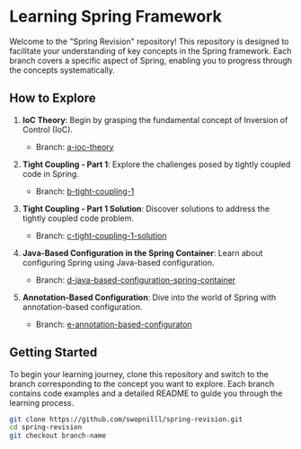 # Learning Spring Framework

Welcome to the "Spring Revision" repository! This repository is designed to facilitate your understanding of key concepts in the Spring framework. Each branch covers a specific aspect of Spring, enabling you to progress through the concepts systematically.

## How to Explore

1. **IoC Theory**: Begin by grasping the fundamental concept of Inversion of Control (IoC).
    - Branch: [a-ioc-theory](https://github.com/swopnilll/spring-revision/tree/a-ioc-theory)

2. **Tight Coupling - Part 1**: Explore the challenges posed by tightly coupled code in Spring.
    - Branch: [b-tight-coupling-1](https://github.com/swopnilll/spring-revision/tree/b-tight-coupling-1)

3. **Tight Coupling - Part 1 Solution**: Discover solutions to address the tightly coupled code problem.
    - Branch: [c-tight-coupling-1-solution](https://github.com/swopnilll/spring-revision/tree/c-tight-coupling-1-solution)

4. **Java-Based Configuration in the Spring Container**: Learn about configuring Spring using Java-based configuration.
    - Branch: [d-java-based-configuration-spring-container](https://github.com/swopnilll/spring-revision/tree/d-java-based-configuration-spring-container)

5. **Annotation-Based Configuration**: Dive into the world of Spring with annotation-based configuration.
    - Branch: [e-annotation-based-configuraton](https://github.com/swopnilll/spring-revision/tree/e-annotation-based-configuraton)

## Getting Started

To begin your learning journey, clone this repository and switch to the branch corresponding to the concept you want to explore. Each branch contains code examples and a detailed README to guide you through the learning process.

```bash
git clone https://github.com/swopnilll/spring-revision.git
cd spring-revision
git checkout branch-name
